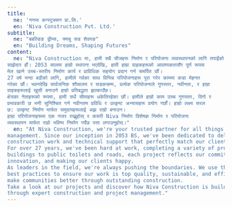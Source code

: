 ```yaml
---
title:
  ne: 'ननभा कन्स्ट्रक्सन प्रा.लि.'
  en: 'Niva Construction Pvt. Ltd.'
subtitle:
  ne: "बबल्डिङ ड्रीम्स, फ्यचु सड शेवपङ"
  en: "Building Dreams, Shaping Futures"
content:
  ne: "Niva Construction मा, हामी सबै चीजहरू निर्माण र परियोजना व्यवस्थापनको लागि तपाईंको विश्वसनीय
साझेदार हौं। 2053 सालमा हाम्रो स्थापना भएदेखि, हामी हाम्रा ग्राहकहरूको आवश्यकतासँग पूर्ण रूपमा
मेल खाने उच्च-स्तरीय निर्माण कार्य र प्राविधिक सहयोग प्रदान गर्न समर्पित छौं।
27 वर्ष भन्दा बढीको लागि, हामीले गर्वका साथ विभिन्न परियोजनाहरू पूरा गरेर काममा कडा मेहनत
गरेका छौं। भवनदेखि सार्वजनिक शौचालय र सडकसम्म, प्रत्येक परियोजनाले गुणस्तर, नवीनता, र हाम्रा
ग्राहकहरूलाई खुसी बनाउने हाम्रो प्रतिबद्धता झल्काउँछ।
क्षेत्रका नेताहरूको रूपमा, हामी सधैं सीमाहरू धकेलिरहेका छौं। हामीले हाम्रो काम उच्च गुणस्तर, दिगो र
प्रभावकारी छ भनी सुनिश्चित गर्न नवीनतम प्रविधि र उत्कृष्ट अभ्यासहरू प्रयोग गर्छौं। हाम्रो लक्ष्य सरल
छ: उत्कृष्ट निर्माण मार्फत समुदायहरूलाई अझ राम्रो बनाउन।
हाम्रा परियोजनाहरूमा एक नजर राख्नुहोस् र कसरी Niva निर्माण विशेषज्ञ निर्माण र परियोजना
व्यवस्थापन मार्फत राम्रो भविष्य निर्माण गर्दैछ पत्ता लगाउनुहोस्।"
  en: "At Niva Construction, we're your trusted partner for all things construction and project
management. Since our inception in 2053 BS, we've been dedicated to delivering top-notch
construction work and technical support that perfectly match our clients' needs.
For over 27 years, we've been hard at work, completing a variety of projects with pride. From
buildings to public toilets and roads, each project reflects our commitment to quality,
innovation, and making our clients happy.
As leaders in the field, we're always pushing the boundaries. We use the latest technology and
best practices to ensure our work is top quality, sustainable, and efficient. Our goal is simple: to
make communities better through outstanding construction.
Take a look at our projects and discover how Niva Construction is building a better future
through expert construction and project management."
---
```

